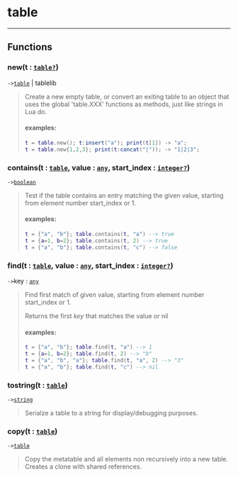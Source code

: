 # table<a name="table"></a>  

---  
## Functions
### new(t : [`table`](../../API/builtins/table.md)[`?`](../../API/builtins/nil.md))<a name="new"></a>
`->`[`table`](../../API/builtins/table.md) | tablelib  

> Create a new empty table, or convert an exiting table to an object that uses the global
> 'table.XXX' functions as methods, just like strings in Lua do.
> 
> #### examples:
> ```lua
> t = table.new(); t:insert("a"); print(t[1]) -> "a";
> t = table.new{1,2,3}; print(t:concat("|")); -> "1|2|3";
> ```
### contains(t : [`table`](../../API/builtins/table.md), value : [`any`](../../API/builtins/any.md), start_index : [`integer`](../../API/builtins/integer.md)[`?`](../../API/builtins/nil.md))<a name="contains"></a>
`->`[`boolean`](../../API/builtins/boolean.md)  

> Test if the table contains an entry matching the given value,
> starting from element number start_index or 1.
> 
> #### examples:
> ```lua
> t = {"a", "b"}; table.contains(t, "a") --> true
> t = {a=1, b=2}; table.contains(t, 2) --> true
> t = {"a", "b"}; table.contains(t, "c") --> false
> ```
### find(t : [`table`](../../API/builtins/table.md), value : [`any`](../../API/builtins/any.md), start_index : [`integer`](../../API/builtins/integer.md)[`?`](../../API/builtins/nil.md))<a name="find"></a>
`->`key : [`any`](../../API/builtins/any.md)  

> Find first match of given value, starting from element
>  number start_index or 1.
> 
> Returns the first *key* that matches the value or nil
> 
> #### examples:
> ```lua
> t = {"a", "b"}; table.find(t, "a") --> 1
> t = {a=1, b=2}; table.find(t, 2) --> "b"
> t = {"a", "b", "a"}; table.find(t, "a", 2) --> "3"
> t = {"a", "b"}; table.find(t, "c") --> nil
> ```
### tostring(t : [`table`](../../API/builtins/table.md))<a name="tostring"></a>
`->`[`string`](../../API/builtins/string.md)  

> Serialze a table to a string for display/debugging purposes.
### copy(t : [`table`](../../API/builtins/table.md))<a name="copy"></a>
`->`[`table`](../../API/builtins/table.md)  

> Copy the metatable and all elements non recursively into a new table.
> Creates a clone with shared references.  

